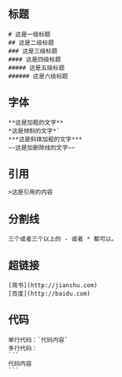 <!-- markdown笔记 -->

## 标题

```
# 这是一级标题
## 这是二级标题
### 这是三级标题
#### 这是四级标题
##### 这是五级标题
###### 这是六级标题
```

## 字体

```
**这是加粗的文字**
*这是倾斜的文字*`
***这是斜体加粗的文字***
~~这是加删除线的文字~~
```

## 引用

```ruby
>这是引用的内容
```

## 分割线

```
三个或者三个以上的 - 或者 * 都可以。
```

## 超链接

```
[简书](http://jianshu.com)
[百度](http://baidu.com)
```

## 代码

````
单行代码：`代码内容`
多行代码：
```
代码内容
```
````

